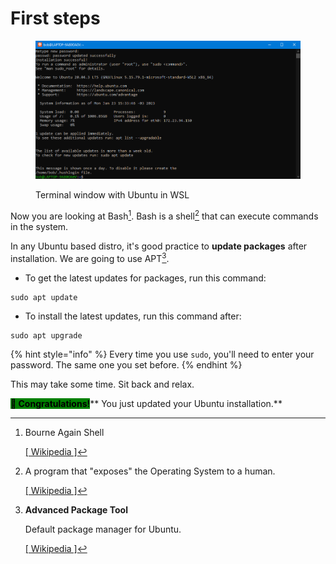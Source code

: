 # First steps

<figure><img src="../../.gitbook/assets/wsl_img1.png" alt=""><figcaption><p>Terminal window with Ubuntu in WSL</p></figcaption></figure>

Now you are looking at Bash[^1]. Bash is a shell[^2] that can execute commands in the system.

In any Ubuntu based distro, it's good practice to **update packages** after installation. We are going to use APT[^3].

* To get the latest updates for packages, run this command:

```
sudo apt update 
```

* To install the latest updates, run this command after:

```
sudo apt upgrade
```

{% hint style="info" %}
Every time you use `sudo`, you'll need to enter your password. The same one you set before.
{% endhint %}

This may take some time. Sit back and relax.

&#x20;<mark style="background-color:green;">**👏 Congratulations!**</mark>**  You just updated your Ubuntu installation.**

[^1]: Bourne Again Shell

    [\[ Wikipedia \]](https://en.wikipedia.org/wiki/Bash\_\(Unix\_shell\))

[^2]: A program that "exposes" the Operating System to a human.

    [\[ Wikipedia \]](https://en.wikipedia.org/wiki/Shell\_\(computing\))

[^3]: **Advanced Package Tool**

    Default package manager for Ubuntu.



    [\[ Wikipedia \]](https://en.wikipedia.org/wiki/APT\_\(software\))
